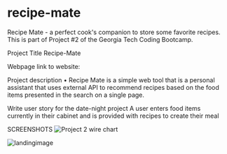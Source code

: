 # recipe-mate
Recipe Mate - a perfect cook's companion to store some favorite recipes.  This is part of Project #2 of the Georgia Tech Coding Bootcamp.

Project Title
Recipe-Mate 


Webpage
link to website: 


Project description
• Recipe Mate is a simple web tool that is a personal assistant that uses external API to recommend recipes based on the food items presented in the search on a single page.




Write user story for the date-night project
A user enters food items currently in their cabinet and is provided with recipes to create their meal





SCREENSHOTS 
![Project 2 wire chart ](https://user-images.githubusercontent.com/71415601/105096058-8b9d9a80-5a74-11eb-8a9a-30a84e5e44e1.png)


![landingimage](https://user-images.githubusercontent.com/71415601/105096699-7b39ef80-5a75-11eb-95fc-4d0b12c0ceed.png)











